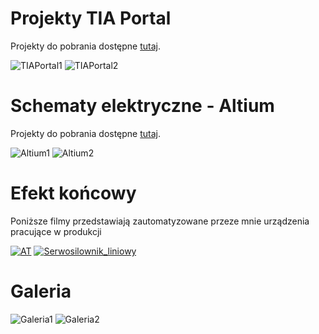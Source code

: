 # Projekty TIA Portal
Projekty do pobrania dostępne [tutaj](/TIAPortal).

![TIAPortal1](/Zdjecia_screeny/TIAPortal1.png)
![TIAPortal2](/Zdjecia_screeny/TIAPortal2.gif)

# Schematy elektryczne - Altium
Projekty do pobrania dostępne [tutaj](/Altium/).

![Altium1](/Zdjecia_screeny/Altium1.png)
![Altium2](/Zdjecia_screeny/Altium2.png)

# Efekt końcowy
Poniższe filmy przedstawiają zautomatyzowane przeze mnie urządzenia pracujące w produkcji

[![AT](/Zdjecia_screeny/AT.png)](https://youtu.be/qzBgTlh2_7I)
[![Serwosilownik_liniowy](/Zdjecia_screeny/Serwosilownik_liniowy.png)](https://youtu.be/CQ2cTGiEdMgI)

# Galeria

![Galeria1](/Zdjecia_screeny/Szafa_elektryczna_1.jpg)
![Galeria2](/Zdjecia_screeny/Szafa_elektryczna_2.jpg)